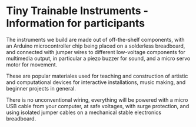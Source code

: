 # Tiny Trainable Instruments - Information for participants

The instruments we build are made out of off-the-shelf components, with an Arduino microcontroller chip being placed on a solderless breadboard, and connected with jumper wires to different low-voltage components for multimedia output, in particular a piezo buzzer for sound, and a micro servo motor for movement.

These are popular materiales used for teaching and construction of artistic and computational devices for interactive installations, music making, and beginner projects in general.

There is no unconventional wiring, everything will be powered with a micro USB cable from your computer, at safe voltages, with surge protection, and using isolated jumper cables on a mechanical stable electronics breadboard.
